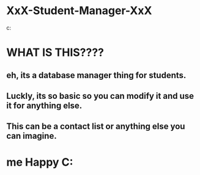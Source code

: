 # XxX-Student-Manager-XxX
c:
<h1>WHAT IS THIS????</h1>
<h2>eh, its a database manager thing for students.</h2>
<h2>Luckly, its so basic so you can modify it and use it for anything else.</h2>
<h2>This can be a contact list or anything else you can imagine.</h2>
<h1>me Happy C:</h1>
